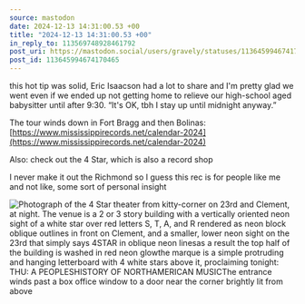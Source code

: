 ```yaml
---
source: mastodon
date: 2024-12-13 14:31:00.53 +00
title: "2024-12-13 14:31:00.53 +00"
in_reply_to: 113569748928461792
post_uri: https://mastodon.social/users/gravely/statuses/113645994674170465
post_id: 113645994674170465
---
```

this hot tip was solid, Eric Isaacson had a lot to share and I'm pretty glad we went even if we ended up not getting home to relieve our high-school aged babysitter until after 9:30. “It's OK, tbh I stay up until midnight anyway.”

The tour winds down in Fort Bragg and then Bolinas: [https://www.mississippirecords.net/calendar-2024](https://www.mississippirecords.net/calendar-2024)

Also: check out the 4 Star, which is also a record shop

I never make it out the Richmond so I guess this rec is for people like me and not like, some sort of personal insight


![Photograph of the 4 Star theater from kitty-corner on 23rd and Clement, at night. The venue is a 2 or 3 story building with a vertically oriented neon sight of a white star over red letters S, T, A, and R rendered as neon block oblique outlines in front on Clement, and a smaller, lower neon sight on the 23rd that simply says 4STAR in oblique neon linesas a result the top half of the building is washed in red neon glowthe marque is a simple protruding and hanging letterboard with 4 white stars above it, proclaiming tonight: THU: A PEOPLESHISTORY OF NORTHAMERICAN MUSICThe entrance winds past a box office window to a door near the corner brightly lit from above ](/images/113645994394025114.jpeg)

